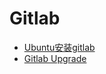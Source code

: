 # Gitlab

- [Ubuntu安装gitlab](./20180513-ubuntu-install-gitlab)
- [Gitlab Upgrade](./20180925-GItlab-Upgrade)